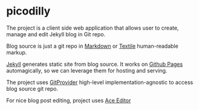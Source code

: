 picodilly
=========

The project is a client side web application that allows user to create, manage and edit Jekyll blog in Git repo.

Blog source is just a git repo in [Markdown](http://daringfireball.net/projects/markdown/) or 
[Textile](http://textile.sitemonks.com/) human-readable markup.

[Jekyll](http://jekyllrb.com/) generates static site from blog source. It works on [Github Pages](http://pages.github.com/) 
automagically, so we can leverage them for hosting and serving.

The project uses [GitProvider](https://github.com/darvin/git-provider) high-level
implementation-agnostic to access blog source git repo.

For nice blog post editing, project uses [Ace Editor](http://ace.ajax.org/#nav=about)
